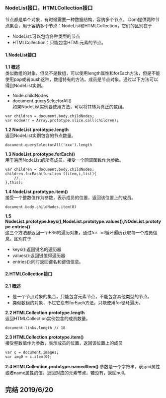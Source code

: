 ### NodeList接口，HTMLCollection接口   
节点都是单个对象，有时候需要一种数据结构，容纳多个节点。
Dom提供两种节点集合，用于容纳多个节点：NodeList和HTMLCollection，它们的区别在于
+ NodeList:可以包含各种类型的节点
+ HTMLCollection：只能包含HTML元素的节点。

#### 1.NodeList接口
**1.1 概述**   
类似数组的对象，但又不是数组，可以使用length属性和forEach方法，但是不能使用pop或者push这种，数组特有的方法。成员是节点对象。通过以下方法可以得到NodeList实例。
+ Node.childNodes
+ document.querySelectorAll()   
如果NodeList实例要使用方法，可以将其转为真正的数组。
```
var children = document.body.childNodes;
var nodeArr = Array.prototype.slice.call(children);
```

**1.2 NodeList.prototype.length**   
返回NodeList实例包含的节点数量。
```
document.querySelectorAll('xxx').length
```
**1.3 NodeList.prototype.forEach()**   
用于遍历NodeList的所有成员。接受一个回调函数作为参数。
```
var children = document.body.childNodes;
children.forEach(function f(item,i,list){
    //...
},this);
```
**1.4 NodeList.prototype.item()**   
接受一个整数值作为参数，表示成员的位置，返回该位置上的成员。
```
document.body.childNodes.item(0)
```

**1.5 NodeList.prototype.keys(),NodeList.prototype.values(),NOdeList.prototype.entries()**    
这三个方法都返回一个ES6的遍历对象，通过for...of循环遍历获取每一个成员信息。区别在于
+ keys():返回键名的遍历器
+ values():返回键值得遍历器
+ entries():同时返回键名和键值信息。


#### 2.HTMLCollection接口
**2.1 概述**  
+ 是一个节点对象的集合，只能包含元素节点，不能包含其他类型的节点。
+ 类似数组的对象，不过它没有forEach方法，只能使用for循环遍历。

**2.2 HTMLCollection.prototype.length**   
返回HTMLCollection实例包含的成员数量。
```
document.links.length // 18
```
**2.3 HTMLCollection.prototype.item()**   
接受整数值作为参数，表示成员的位置，返回该位置上的成员
```
var c = document.images;
var img0 = c.item(0);
```

**2.4 HTMLCollection.prototype.namedItem()**
参数是一个字符串，表示id属性或者name属性的值，返回对应的元素节点。若没有，返回null。

## 完结 2019/6/20